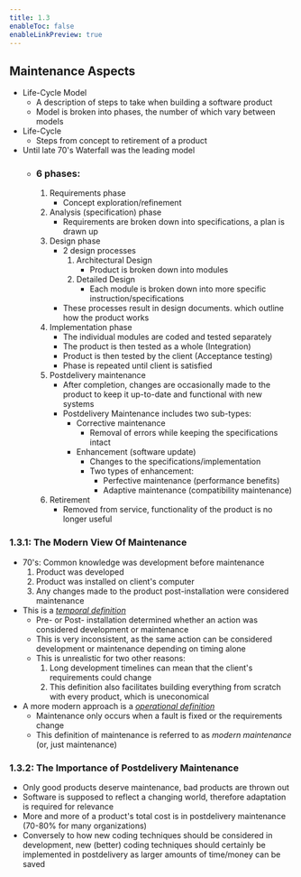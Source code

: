 ```yaml
---
title: 1.3
enableToc: false
enableLinkPreview: true
---
```

## Maintenance Aspects

- Life-Cycle Model
	- A description of steps to take when building a software product
	- Model is broken into phases, the number of which vary between models
- Life-Cycle
	- Steps from concept to retirement of a product
- Until late 70's Waterfall was the leading model
	- ### 6 phases:
		1. Requirements phase
			- Concept exploration/refinement
		2. Analysis (specification) phase
			- Requirements are broken down into specifications, a plan is drawn up
		3. Design phase
			- 2 design processes
				1. Architectural Design
					- Product is broken down into modules
				2. Detailed Design
					- Each module is broken down into more specific instruction/specifications
			- These processes result in design documents. which outline how the product works
		4. Implementation phase
			- The individual modules are coded and tested separately
			- The product is then tested as a whole (Integration)
			- Product is then tested by the client (Acceptance testing)
			- Phase is repeated until client is satisfied
		5. Postdelivery maintenance
			- After completion, changes are occasionally made to the product to keep it up-to-date and functional with new systems
			- Postdelivery Maintenance includes two sub-types:
				- Corrective maintenance
					- Removal of errors while keeping the specifications intact
				- Enhancement (software update)
					- Changes to the specifications/implementation
					- Two types of enhancement:
						- Perfective maintenance (performance benefits)
						- Adaptive maintenance (compatibility maintenance)
		6. Retirement
			- Removed from service, functionality of the product is no longer useful
### 1.3.1: The Modern View Of Maintenance
- 70's: Common knowledge was development before maintenance
	1. Product was developed
	2. Product was installed on client's computer
	3. Any changes made to the product post-installation were considered maintenance
- This is a <u><i>temporal definition</i></u>
	- Pre- or Post- installation determined whether an action was considered development or maintenance
	- This is very inconsistent, as the same action can be considered development or maintenance depending on timing alone
	- This is unrealistic for two other reasons:
		1. Long development timelines can mean that the client's requirements could change
		2. This definition also facilitates building everything from scratch with every product, which is uneconomical
- A more modern approach is a <u><i>operational definition</i></u>
	- Maintenance only occurs when a fault is fixed or the requirements change
	- This definition of maintenance is referred to as *modern maintenance* (or, just maintenance)

### 1.3.2: The Importance of Postdelivery Maintenance
- Only good products deserve maintenance, bad products are thrown out
- Software is supposed to reflect a changing world, therefore adaptation is required for relevance
- More and more of a product's total cost is in postdelivery maintenance (70-80% for many organizations)
- Conversely to how new coding techniques should be considered in development, new (better) coding techniques should certainly be implemented in postdelivery as larger amounts of time/money can be saved